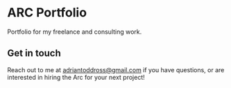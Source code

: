 # ARC Portfolio

Portfolio for my freelance and consulting work.

## Get in touch

Reach out to me at adriantoddross@gmail.com if you have questions, or are interested in hiring the Arc for your next project!
